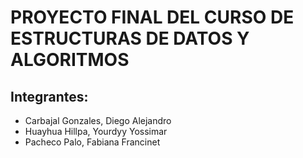 # PROYECTO FINAL DEL CURSO DE ESTRUCTURAS DE DATOS Y ALGORITMOS

## Integrantes:
- Carbajal Gonzales, Diego Alejandro
- Huayhua Hillpa, Yourdyy Yossimar
- Pacheco Palo, Fabiana Francinet
